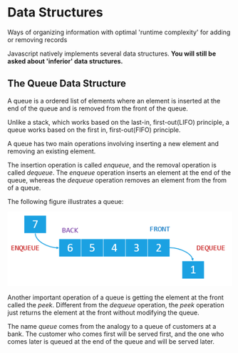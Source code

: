 # Data Structures

Ways of organizing information with optimal 'runtime complexity' for adding or removing records

Javascript natively implements several data structures. **You will still be asked about 'inferior' data structures.**

## The Queue Data Structure

A queue is a ordered list of elements where an element is inserted at the end of the queue and is removed from the front of the queue.

Unlike a stack, which works based on the last-in, first-out(LIFO) principle, a queue works based on the first in, first-out(FIFO) principle.

A queue has two main operations involving inserting a new element and removing an existing element.

The insertion operation is called *enqueue*, and the removal operation is called *dequeue*. The *enqueue* operation inserts an element at the end of the queue, whereas the *dequeue* operation removes an element from the from of a queue.

The following figure illustrates a queue:

![Queue Diagram](../../assets/JavaScript-Queue-Illustration.png)

Another important operation of a queue is getting the element at the front called the *peek*. Different from the *dequeue* operation, the *peek* operation just returns the element at the front without modifying the queue.

The name *queue* comes from the analogy to a queue of customers at a bank. The customer who comes first will be served first, and the one who comes later is queued at the end of the queue and will be served later.

